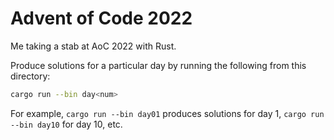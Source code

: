 # Advent of Code 2022

Me taking a stab at AoC 2022 with Rust.

Produce solutions for a particular day by running the following from this directory:

```sh
cargo run --bin day<num>
```

For example, `cargo run --bin day01` produces solutions for day 1, `cargo run --bin day10` for day 10, etc.
